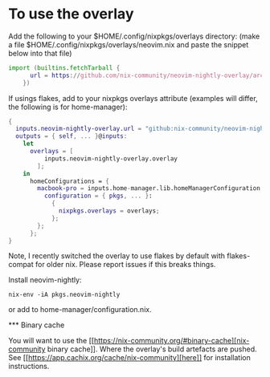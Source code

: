 # To use the overlay 

Add the following to your $HOME/.config/nixpkgs/overlays directory: (make a file $HOME/.config/nixpkgs/overlays/neovim.nix and paste the snippet below into that file)

```nix
import (builtins.fetchTarball {
      url = https://github.com/nix-community/neovim-nightly-overlay/archive/master.tar.gz;
    })
```

If usings flakes, add to your nixpkgs overlays attribute (examples will differ, the following is for home-manager):
```nix
{
  inputs.neovim-nightly-overlay.url = "github:nix-community/neovim-nightly-overlay";
  outputs = { self, ... }@inputs:
    let
      overlays = [
          inputs.neovim-nightly-overlay.overlay
        ];
    in
      homeConfigurations = {
        macbook-pro = inputs.home-manager.lib.homeManagerConfiguration {
          configuration = { pkgs, ... }:
            {
              nixpkgs.overlays = overlays;
            };
        };
      };
}
```

Note, I recently switched the overlay to use flakes by default with flakes-compat for older nix. Please report issues if this breaks things.

Install neovim-nightly:
```
nix-env -iA pkgs.neovim-nightly
```
or add to home-manager/configuration.nix.

*** Binary cache

You will want to use the [[https://nix-community.org/#binary-cache][nix-community binary cache]]. Where the
overlay's build artefacts are pushed. See [[https://app.cachix.org/cache/nix-community][here]] for installation
instructions.
